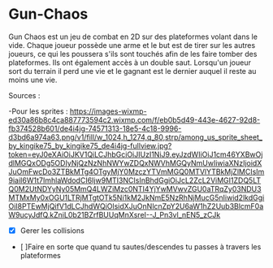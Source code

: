# Gun-Chaos


Gun Chaos est un jeu de combat en 2D sur des plateformes volant dans le vide. Chaque joueur possède une arme et le but est de tirer sur les autres joueurs, ce qui les poussera s'ils sont touchés afin de les faire tomber des plateformes. Ils ont également accès à un double saut. Lorsqu'un joueur sort du terrain il perd une vie et le gagnant est le dernier auquel il reste au moins une vie.

Sources :

-Pour les sprites : https://images-wixmp-ed30a86b8c4ca887773594c2.wixmp.com/f/eb0b5d49-443e-4627-92d8-fb374528b601/de4i4jg-74571313-18e5-4c18-9996-d3bd6a974a63.png/v1/fill/w_1024,h_1274,q_80,strp/among_us_sprite_sheet_by_kingike75_by_kingike75_de4i4jg-fullview.jpg?token=eyJ0eXAiOiJKV1QiLCJhbGciOiJIUzI1NiJ9.eyJzdWIiOiJ1cm46YXBwOjdlMGQxODg5ODIyNjQzNzNhNWYwZDQxNWVhMGQyNmUwIiwiaXNzIjoidXJuOmFwcDo3ZTBkMTg4OTgyMjY0MzczYTVmMGQ0MTVlYTBkMjZlMCIsIm9iaiI6W1t7ImhlaWdodCI6Ijw9MTI3NCIsInBhdGgiOiJcL2ZcL2ViMGI1ZDQ5LTQ0M2UtNDYyNy05MmQ4LWZiMzc0NTI4YjYwMVwvZGU0aTRqZy03NDU3MTMxMy0xOGU1LTRjMTgtOTk5Ni1kM2JkNmE5NzRhNjMucG5nIiwid2lkdGgiOiI8PTEwMjQifV1dLCJhdWQiOlsidXJuOnNlcnZpY2U6aW1hZ2Uub3BlcmF0aW9ucyJdfQ.kZniL0b21BZrfBUUqMnXsreI--J_Pn3vl_nEN5_zCJk

- [X] Gerer les collisions
- [ ]Faire en sorte que quand tu sautes/descendes tu passes à travers les plateformes
